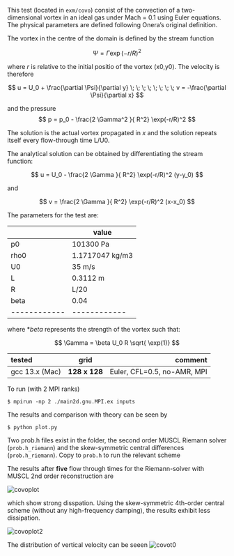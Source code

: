 
This test (located in ```exm/covo```) consist of the convection of a two-dimensional vortex in an ideal gas under Mach = 0.1 using Euler equations. The physical parameters are defined following Onera’s original definition.

The vortex in the centre of the domain is defined by the stream function

$$
\Psi =  \Gamma \exp(-r/R)^2
$$

where *r* is relative to the initial positio of the vortex (x0,y0).
The velocity is therefore

$$
u = U_0 + \frac{\partial \Psi}{\partial y}   \; \; \; \; \; \; \; \;  v = -\frac{\partial \Psi}{\partial x} 
$$

and the pressure
$$
p =  p_0 - \frac{2 \Gamma^2 }{ R^2} \exp(-r/R)^2
$$

The solution is the actual vortex propagated in *x* and the solution repeats itself every flow-through time  L/U0.

The analytical solution can be obtained by differentiating the stream function:

$$
u = U_0  -  \frac{2 \Gamma }{ R^2} \exp(-r/R)^2 (y-y_0)
$$

and

$$
v =   \frac{2 \Gamma }{ R^2} \exp(-r/R)^2 (x-x_0)
$$


The parameters for the test are:

|            | value      | 
|------------|------------|
| p0         | 101300  Pa |
| rho0       |  1.1717047 kg/m3    |
| U0         | 35  m/s    |
| L          | 0.3112  m  |
| R          | L/20       |
| beta       | 0.04  |
|------------|------------|

where **beta* represents the strength of the vortex such that:

$$
\Gamma =  \beta U_0 R \sqrt{ \exp(1)}
$$






tested       |      grid     | comment
:----------- |:-------------:| -----------:
gcc 13.x (Mac)       | **128 x 128**        |  Euler, CFL=0.5, no-AMR, MPI

To run (with 2 MPI ranks)
```
$ mpirun -np 2 ./main2d.gnu.MPI.ex inputs
```


The results and comparison with theory can be seen by

```
$ python plot.py
```

Two prob.h files exist in the folder, the second order MUSCL Riemann solver (```prob.h_riemann```) and the skew-symmetric central differences (```prob.h_riemann```). Copy to ```prob.h``` to run the relevant scheme

The results after **five** flow through times for the Riemann-solver with MUSCL 2nd order reconstruction are

![covoplot](images/covo.png)

which show strong disspation.
Using the skew-symmetric 4th-order central scheme (without any high-frequency damping), the results exhibit less dissipation.

![covoplot2](images/covo_skew.png)

The distribution of vertical velocity can be seeen
![covot0](images/covo_vel.png)



